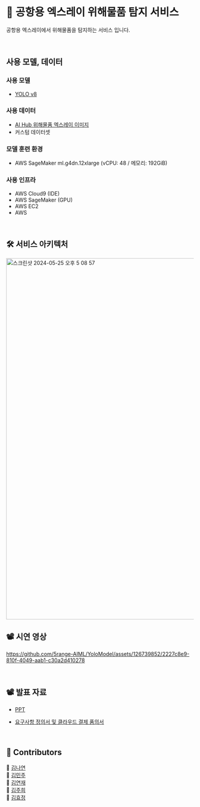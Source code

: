 # 🍊 공항용 엑스레이 위해물품 탐지 서비스

공항용 엑스레이에서 위해물품을 탐지하는 서비스 입니다.

<br/>

## 사용 모델, 데이터

### 사용 모델
* [YOLO v8](https://github.com/ultralytics/ultralytics)

### 사용 데이터
* [AI Hub 위해물품 엑스레이 이미지](https://aihub.or.kr/aihubdata/data/view.do?currMenu=115&topMenu=100&aihubDataSe=data&dataSetSn=233)
* 커스텀 데이터셋

### 모델 훈련 환경
* AWS SageMaker ml.g4dn.12xlarge (vCPU: 48 / 메모리: 192GiB)

### 사용 인프라
* AWS Cloud9 (IDE)
* AWS SageMaker (GPU)
* AWS EC2
* AWS 

<br/>

## 🛠  서비스 아키텍처

<img width="969" alt="스크린샷 2024-05-25 오후 5 08 57" src="https://github.com/5range-AIML/YoloModel/assets/126739852/0e281d69-b50a-432c-82fd-1d08ec61a36f">

 <br/>
 
## 📽  시연 영상

https://github.com/5range-AIML/YoloModel/assets/126739852/2227c8e9-810f-4049-aab1-c30a2d410278

 <br/>
 
## 📽  발표 자료 
* [PPT](https://www.canva.com/design/DAGGGVlXYMA/raDmDzFOM9LzMe3WLzslLw/view?utm_content=DAGGGVlXYMA&utm_campaign=share_your_design&utm_medium=link&utm_source=shareyourdesignpanel)

* [요구사항 정의서 및 클라우드 결제 품의서](https://docs.google.com/spreadsheets/d/1-mGD72iyYZ2F6ulgyxju-yzlTirUui1QmL-Fys-Qb2M/edit#gid=0)




 <br/>

## 👥  Contributors
🍊 [김나연](https://github.com/Yeonnies) </br>
🍊 [김민주](https://github.com/frohsch) </br>
🍊 [김연재](https://github.com/yeonjaeae) </br>
🍊 [김주희](https://github.com/hop4ee) </br>
🍊 [김효정](https://github.com/rb37lu71) </br>
